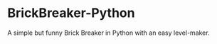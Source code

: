 BrickBreaker-Python
===================

A simple but funny Brick Breaker in Python with an easy level-maker.
